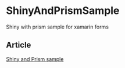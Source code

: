 # ShinyAndPrismSample
 Shiny with prism sample for xamarin forms

## Article
[Shiny and Prism sample](https://medium.com/@felipedasilvabaltazar/xamarin-utilizando-shiny-com-prism-a39bc579a5f6?sk=690dbcb8592b9302ef01261a0e23d4db)
